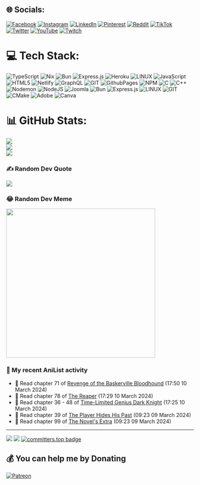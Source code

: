 ## 🌐 Socials:
[![Facebook](https://img.shields.io/badge/Facebook-%231877F2.svg?logo=Facebook&logoColor=white)](https://facebook.com/johnpaul.caigas001) [![Instagram](https://img.shields.io/badge/Instagram-%23E4405F.svg?logo=Instagram&logoColor=white)](https://instagram.com/tzudaki_) [![LinkedIn](https://img.shields.io/badge/LinkedIn-%230077B5.svg?logo=linkedin&logoColor=white)](https://linkedin.com/in/john-paul-caigas-48948123a) [![Pinterest](https://img.shields.io/badge/Pinterest-%23E60023.svg?logo=Pinterest&logoColor=white)](https://pinterest.com/saikidesudev) [![Reddit](https://img.shields.io/badge/Reddit-%23FF4500.svg?logo=Reddit&logoColor=white)](https://reddit.com/user/Dangerous-Swimmer-90) [![TikTok](https://img.shields.io/badge/TikTok-%23000000.svg?logo=TikTok&logoColor=white)](https://tiktok.com/@johnpaulcaigas) [![Twitter](https://img.shields.io/badge/Twitter-%231DA1F2.svg?logo=Twitter&logoColor=white)](https://twitter.com/saikidesu_dev) [![YouTube](https://img.shields.io/badge/YouTube-%23FF0000.svg?logo=YouTube&logoColor=white)](https://youtube.com/@MrAik3ro) [![Twitch](https://img.shields.io/badge/Twitch-%239146FF.svg?logo=Twitch&logoColor=white)](https://twitch.tv/mra1k3r0)

# 💻 Tech Stack:
  ![TypeScript](https://img.shields.io/badge/typescript-%23007ACC.svg?style=for-the-badge&logo=typescript&logoColor=white) ![Nix](https://img.shields.io/badge/NIX-5277C3.svg?style=for-the-badge&logo=NixOS&logoColor=white) ![Bun](https://img.shields.io/badge/Bun-%23000000.svg?style=for-the-badge&logo=bun&logoColor=white) ![Express.js](https://img.shields.io/badge/express.js-%23404d59.svg?style=for-the-badge&logo=express&logoColor=%2361DAFB) ![Heroku](https://img.shields.io/badge/heroku-%23430098.svg?style=for-the-badge&logo=heroku&logoColor=white) ![LINUX](https://img.shields.io/badge/Linux-FCC624?style=for-the-badge&logo=linux&logoColor=black)   ![JavaScript](https://img.shields.io/badge/javascript-%23323330.svg?style=for-the-badge&logo=javascript&logoColor=%23F7DF1E) ![HTML5](https://img.shields.io/badge/html5-%23E34F26.svg?style=for-the-badge&logo=html5&logoColor=white) ![Netlify](https://img.shields.io/badge/netlify-%23000000.svg?style=for-the-badge&logo=netlify&logoColor=#00C7B7) ![GraphQL](https://img.shields.io/badge/-GraphQL-E10098?style=for-the-badge&logo=graphql&logoColor=white) ![GIT](https://img.shields.io/badge/Git-fc6d26?style=for-the-badge&logo=git&logoColor=white) ![GithubPages](https://img.shields.io/badge/github%20pages-121013?style=for-the-badge&logo=github&logoColor=white) ![NPM](https://img.shields.io/badge/NPM-%23CB3837.svg?style=for-the-badge&logo=npm&logoColor=white) ![C](https://img.shields.io/badge/c-%2300599C.svg?style=for-the-badge&logo=c&logoColor=white) ![C++](https://img.shields.io/badge/c++-%2300599C.svg?style=for-the-badge&logo=c%2B%2B&logoColor=white) ![Nodemon](https://img.shields.io/badge/NODEMON-%23323330.svg?style=for-the-badge&logo=nodemon&logoColor=%BBDEAD) ![NodeJS](https://img.shields.io/badge/node.js-6DA55F?style=for-the-badge&logo=node.js&logoColor=white) ![Joomla](https://img.shields.io/badge/joomla-%235091CD.svg?style=for-the-badge&logo=joomla&logoColor=white) ![Bun](https://img.shields.io/badge/Bun-%23000000.svg?style=for-the-badge&logo=bun&logoColor=white) ![Express.js](https://img.shields.io/badge/express.js-%23404d59.svg?style=for-the-badge&logo=express&logoColor=%2361DAFB) ![LINUX](https://img.shields.io/badge/Linux-FCC624?style=for-the-badge&logo=linux&logoColor=black) ![GIT](https://img.shields.io/badge/Git-fc6d26?style=for-the-badge&logo=git&logoColor=white) ![CMake](https://img.shields.io/badge/CMake-%23008FBA.svg?style=for-the-badge&logo=cmake&logoColor=white) ![Adobe](https://img.shields.io/badge/adobe-%23FF0000.svg?style=for-the-badge&logo=adobe&logoColor=white) ![Canva](https://img.shields.io/badge/Canva-%2300C4CC.svg?style=for-the-badge&logo=Canva&logoColor=white)

# 📊 GitHub Stats:
![](https://github-readme-stats.vercel.app/api?username=Mra1k3r0&theme=midnight-purple&hide_border=false&include_all_commits=false&count_private=false)<br/>
![](https://github-readme-streak-stats.herokuapp.com/?user=Mra1k3r0&theme=midnight-purple&hide_border=false)<br/>
![](https://github-readme-stats.vercel.app/api/top-langs/?username=Mra1k3r0&theme=midnight-purple&hide_border=false&include_all_commits=false&count_private=false&layout=compact)

### ✍️ Random Dev Quote
![](https://quotes-github-readme.vercel.app/api?type=horizontal&theme=radical)

### 😂 Random Dev Meme
<img src='https://randommeme-five.vercel.app/' style="height: 400px;"/>

### 🌸 My recent AniList activity

<!-- ANILIST_ACTIVITY:start -->

-   📖 Read chapter 71 of [Revenge of the Baskerville Bloodhound](https://anilist.co/manga/163824) (17:50 10 March 2024)
-   📖 Read chapter 78 of [The Reaper](https://anilist.co/manga/153432) (17:29 10 March 2024)
-   📖 Read chapter 36 - 48 of [Time-Limited Genius Dark Knight](https://anilist.co/manga/165182) (17:25 10 March 2024)
-   📖 Read chapter 39 of [The Player Hides His Past](https://anilist.co/manga/166154) (09:23 09 March 2024)
-   📖 Read chapter 99 of [The Novel's Extra](https://anilist.co/manga/152128) (09:23 09 March 2024)

<!-- ANILIST_ACTIVITY:end -->
---
[![](https://visitcount.itsvg.in/api?id=MrA1k3r0&icon=5&color=0)](https://visitcount.itsvg.in)
![](https://hit.yhype.me/github/profile?user_id=61144642)
[![committers.top badge](https://user-badge.committers.top/philippines/Mra1k3r0.svg)](https://user-badge.committers.top/philippines/Mra1k3r0)

  ## 💰 You can help me by Donating
  [![Patreon](https://img.shields.io/badge/Patreon-F96854?style=for-the-badge&logo=patreon&logoColor=white)](https://patreon.com/saikidesudev_) 
  

  
